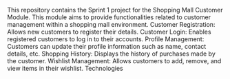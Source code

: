 This repository contains the Sprint 1 project for the Shopping Mall Customer Module. This module aims to provide functionalities related to customer management within a shopping mall environment.
Customer Registration: Allows new customers to register their details.
Customer Login: Enables registered customers to log in to their accounts.
Profile Management: Customers can update their profile information such as name, contact details, etc.
Shopping History: Displays the history of purchases made by the customer.
Wishlist Management: Allows customers to add, remove, and view items in their wishlist.
Technologies

